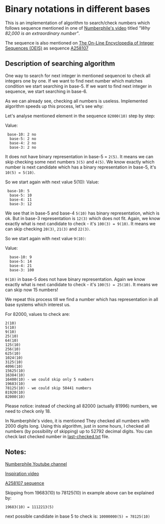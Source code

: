 # Binary notations in different bases

This is an implementation of algorithm to search/check numbers which follows sequence mentioned in one of [Numberphile's video](https://www.youtube.com/watch?v=LNS1fabDkeA) titled *"Why 82,000 is an extraordinary number"*.

The sequence is also mentioned on [The On-Line Encyclopedia of Integer Sequences (OEIS)](http://oeis.org) as sequence [A258107](https://oeis.org/A258107)

## Description of searching algorithm

One way to search for next integer in mentioned sequencei to check all integers one by one.
If we want to find next number which matches condition we start searching in base-5. If we want to find next integer in sequence, we start searching in base-6.

As we can already see, checking all numbers is useless. Implemented algorithm speeds up this process, let's see why:

Let's analyse mentioned element in the sequence `82000(10)` step by step:

Value:
```
 base-10: 2 no
  base-5: 2 no
  base-4: 2 no
  base-3: 2 no
```
It does not have binary representation in base-5 = `2(5)`. It means we can skip checking some next numbers `3(5)` and `4(5)`. We know exactly which number is next candidate which has a binary representation in base-5, it's `10(5) = 5(10)`.

So we start again with next value 5(10):
Value:
```
 base-10: 5
  base-5: 10
  base-4: 11
  base-3: 12
```
We see that in base-5 and base-4 `5(10)` has binary representation, which is ok.
But in base-3 representation is `12(3)` which does not fit.
Again, we know exactly what is next candidate to check - it's `100(3) = 9(10)`. It means we can skip checking `20(3)`, `21(3)` and `22(3)`.

So we start again with next value `9(10)`:

Value:
```
  base-10: 9
  base-5: 14
  base-4: 21
  base-3: 100
```

`9(10)` in base-5 does not have binary representation. Again we know exactly what is next candidate to check - it's `100(5) = 25(10)`. It means we can skip now 15 numbers!

We repeat this process till we find a number which has representation in all base systems which interest us.

For 82000, values to check are:
```
2(10)
5(10)
9(10)
25(10)
64(10)
125(10)
256(10)
625(10)
1024(10)
3125(10)
4096(10)
15625(10)
16384(10)
16400(10) - we could skip only 5 numbers
19683(10)
78125(10) - we could skip 58441 numbers
81920(10)
82000(10)
```

Please notice: instead of checking all 82000 (actually 81996) numbers, we need to check only 18.

In Numberphile's video, it is mentioned They checked all numbers with 2000 digits long.
Using this algorithm, just in some hours, I checked all numbers (by possibility of skipping) up to 52792 decimal digits.
You can check last checked number in [last-checked.txt](src/main/resources/last-checked.txt) file.

## Notes:

[Numberphile Youtube channel](https://www.youtube.com/channel/UCoxcjq-8xIDTYp3uz647V5A)

[Inspiration video](https://www.youtube.com/watch?v=LNS1fabDkeA)

[A258107 sequence](https://oeis.org/A258107)

Skipping from 19683(10) to 78125(10) in example above can be explained by:
```
19683(10) = 1112213(5)
```
next possible candidate in base 5 to check is: `10000000(5) = 78125(10)`

